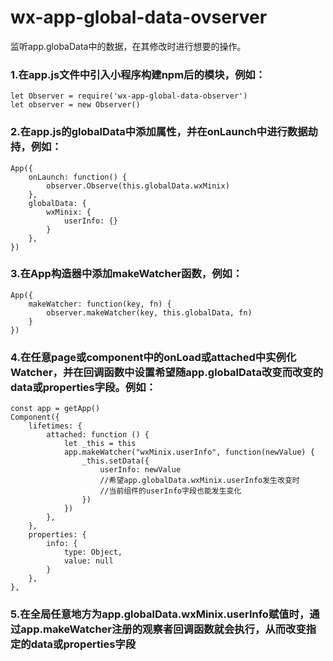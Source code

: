 # wx-app-global-data-ovserver
监听app.globaData中的数据，在其修改时进行想要的操作。

### 1.在app.js文件中引入小程序构建npm后的模块，例如：
    let Observer = require('wx-app-global-data-observer')
    let observer = new Observer()

### 2.在app.js的globalData中添加属性，并在onLaunch中进行数据劫持，例如：
    App({
        onLaunch: function() {
            observer.Observe(this.globalData.wxMinix)
        },
        globalData: {
            wxMinix: {
                userInfo: {}
            }
        },
    })
    

### 3.在App构造器中添加makeWatcher函数，例如：
    App({
        makeWatcher: function(key, fn) {
            observer.makeWatcher(key, this.globalData, fn)
        }
    })

### 4.在任意page或component中的onLoad或attached中实例化Watcher，并在回调函数中设置希望随app.globalData改变而改变的data或properties字段。例如：
    const app = getApp()
    Component({
        lifetimes: {
            attached: function () {
                let _this = this
                app.makeWatcher("wxMinix.userInfo", function(newValue) {
                    _this.setData({
                        userInfo: newValue  
                        //希望app.globalData.wxMinix.userInfo发生改变时
                        //当前组件的userInfo字段也能发生变化
                    })
                })
            },
        },
        properties: {
            info: {
                type: Object,
                value: null
            }
        },
    },

### 5.在全局任意地方为app.globalData.wxMinix.userInfo赋值时，通过app.makeWatcher注册的观察者回调函数就会执行，从而改变指定的data或properties字段


